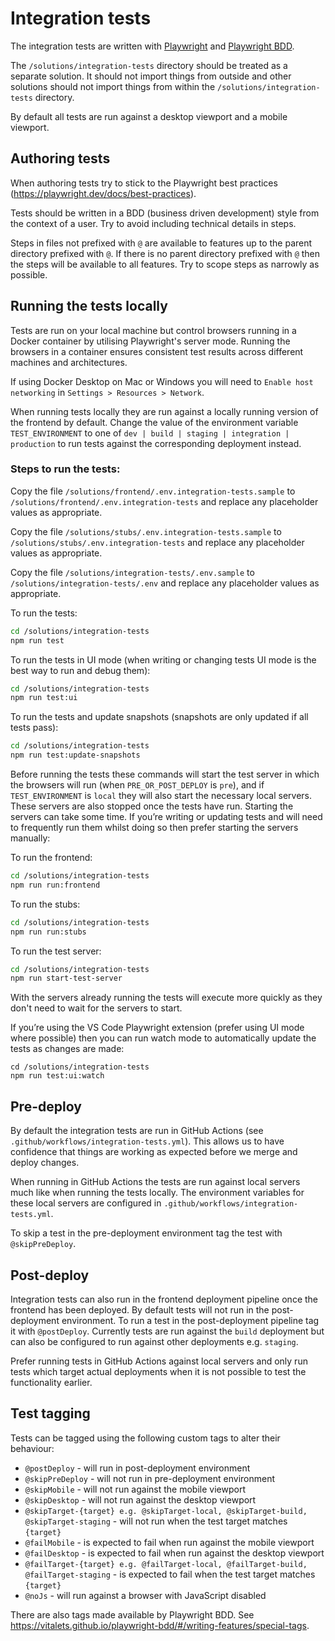 # Integration tests

The integration tests are written with [Playwright](https://playwright.dev/) and [Playwright BDD](https://vitalets.github.io/playwright-bdd).

The `/solutions/integration-tests` directory should be treated as a separate solution. It should not import things from outside and other solutions should not import things from within the `/solutions/integration-tests` directory.

By default all tests are run against a desktop viewport and a mobile viewport.

## Authoring tests

When authoring tests try to stick to the Playwright best practices (https://playwright.dev/docs/best-practices).

Tests should be written in a BDD (business driven development) style from the context of a user. Try to avoid including technical details in steps.

Steps in files not prefixed with `@` are available to features up to the parent directory prefixed with `@`. If there is no parent directory prefixed with `@` then the steps will be available to all features. Try to scope steps as narrowly as possible.

## Running the tests locally

Tests are run on your local machine but control browsers running in a Docker container by utilising Playwright's server mode. Running the browsers in a container ensures consistent test results across different machines and architectures.

If using Docker Desktop on Mac or Windows you will need to `Enable host networking` in `Settings > Resources > Network`.

When running tests locally they are run against a locally running version of the frontend by default. Change the value of the environment variable `TEST_ENVIRONMENT` to one of `dev | build | staging | integration | production` to run tests against the corresponding deployment instead.

### Steps to run the tests:

Copy the file `/solutions/frontend/.env.integration-tests.sample` to `/solutions/frontend/.env.integration-tests` and replace any placeholder values as appropriate.

Copy the file `/solutions/stubs/.env.integration-tests.sample` to `/solutions/stubs/.env.integration-tests` and replace any placeholder values as appropriate.

Copy the file `/solutions/integration-tests/.env.sample` to `/solutions/integration-tests/.env` and replace any placeholder values as appropriate.

To run the tests:

```bash
cd /solutions/integration-tests
npm run test
```

To run the tests in UI mode (when writing or changing tests UI mode is the best way to run and debug them):

```bash
cd /solutions/integration-tests
npm run test:ui
```

To run the tests and update snapshots (snapshots are only updated if all tests pass):

```bash
cd /solutions/integration-tests
npm run test:update-snapshots
```

Before running the tests these commands will start the test server in which the browsers will run (when `PRE_OR_POST_DEPLOY` is `pre`), and if `TEST_ENVIRONMENT` is `local` they will also start the necessary local servers. These servers are also stopped once the tests have run. Starting the servers can take some time. If you’re writing or updating tests and will need to frequently run them whilst doing so then prefer starting the servers manually:

To run the frontend:

```bash
cd /solutions/integration-tests
npm run run:frontend
```

To run the stubs:

```bash
cd /solutions/integration-tests
npm run run:stubs
```

To run the test server:

```bash
cd /solutions/integration-tests
npm run start-test-server
```

With the servers already running the tests will execute more quickly as they don't need to wait for the servers to start.

If you’re using the VS Code Playwright extension (prefer using UI mode where possible) then you can run watch mode to automatically update the tests as changes are made:

```
cd /solutions/integration-tests
npm run test:ui:watch
```

## Pre-deploy

By default the integration tests are run in GitHub Actions (see `.github/workflows/integration-tests.yml`). This allows us to have confidence that things are working as expected before we merge and deploy changes.

When running in GitHub Actions the tests are run against local servers much like when running the tests locally. The environment variables for these local servers are configured in `.github/workflows/integration-tests.yml`.

To skip a test in the pre-deployment environment tag the test with `@skipPreDeploy`.

## Post-deploy

Integration tests can also run in the frontend deployment pipeline once the frontend has been deployed. By default tests will not run in the post-deployment environment. To run a test in the post-deployment pipeline tag it with `@postDeploy`. Currently tests are run against the `build` deployment but can also be configured to run against other deployments e.g. `staging`.

Prefer running tests in GitHub Actions against local servers and only run tests which target actual deployments when it is not possible to test the functionality earlier.

## Test tagging

Tests can be tagged using the following custom tags to alter their behaviour:

- `@postDeploy` - will run in post-deployment environment
- `@skipPreDeploy` - will not run in pre-deployment environment
- `@skipMobile` - will not run against the mobile viewport
- `@skipDesktop` - will not run against the desktop viewport
- `@skipTarget-{target} e.g. @skipTarget-local, @skipTarget-build, @skipTarget-staging` - will not run when the test target matches `{target}`
- `@failMobile` - is expected to fail when run against the mobile viewport
- `@failDesktop` - is expected to fail when run against the desktop viewport
- `@failTarget-{target} e.g. @failTarget-local, @failTarget-build, @failTarget-staging` - is expected to fail when the test target matches `{target}`
- `@noJs` - will run against a browser with JavaScript disabled

There are also tags made available by Playwright BDD. See https://vitalets.github.io/playwright-bdd/#/writing-features/special-tags.
